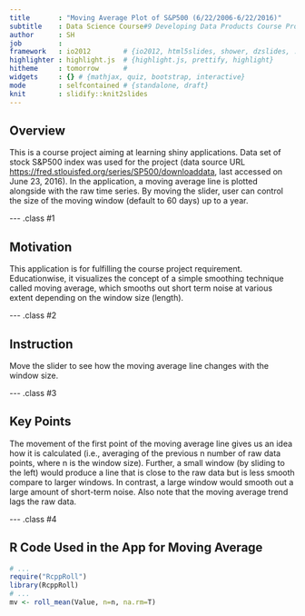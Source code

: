 ```yaml
---
title       : "Moving Average Plot of S&P500 (6/22/2006-6/22/2016)"
subtitle    : Data Science Course#9 Developing Data Products Course Project
author      : SH
job         : 
framework   : io2012        # {io2012, html5slides, shower, dzslides, ...}
highlighter : highlight.js  # {highlight.js, prettify, highlight}
hitheme     : tomorrow      # 
widgets     : {} # {mathjax, quiz, bootstrap, interactive}
mode        : selfcontained # {standalone, draft}
knit        : slidify::knit2slides
---
```


## Overview

This is a course project aiming at learning shiny applications. Data set of stock S&P500 index was used for the project (data source URL https://fred.stlouisfed.org/series/SP500/downloaddata, last accessed on June 23, 2016). In the application, a moving average line is plotted alongside with the raw time series. By moving the slider, user can control the size of the moving window (default to 60 days) up to a year.

--- .class #1 

## Motivation

This application is for fulfilling the course project requirement. Educationwise, it visualizes the concept of a simple smoothing technique called moving average, which smooths out short term noise at various extent depending on the window size (length).

--- .class #2

## Instruction

Move the slider to see how the moving average line changes with the window size.

--- .class #3

## Key Points

The movement of the first point of the moving average line gives us an idea how it is calculated (i.e., averaging of the previous n number of raw data points, where n is the window size). Further, a small window (by sliding to the left) would produce a line that is close to the raw data but is less smooth compare to larger windows. In contrast, a large window would smooth out a large amount of short-term noise. Also note that the moving average trend lags the raw data. 

--- .class #4

## R Code Used in the App for Moving Average


```r
# ...
require("RcppRoll")
library(RcppRoll)
# ...
mv <- roll_mean(Value, n=n, na.rm=T)
```




